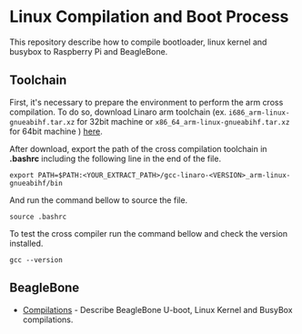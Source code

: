 # Linux Compilation and Boot Process
This repository describe how to compile bootloader, linux kernel and busybox to Raspberry Pi and BeagleBone.

## Toolchain
First, it's necessary to prepare the environment to perform the arm cross compilation. To do so, download Linaro arm toolchain (ex. ``i686_arm-linux-gnueabihf.tar.xz`` for 32bit machine or ``x86_64_arm-linux-gnueabihf.tar.xz`` for 64bit machine ) [here](https://releases.linaro.org/components/toolchain/binaries/latest-7/arm-linux-gnueabihf/).

After download, export the path of the cross compilation toolchain in **.bashrc** including the following line in the end of the file.
```
export PATH=$PATH:<YOUR_EXTRACT_PATH>/gcc-linaro-<VERSION>_arm-linux-gnueabihf/bin
```
And run the command bellow to source the file.
```
source .bashrc
```

To test the cross compiler run the command bellow and check the version installed.
```
gcc --version
```


## BeagleBone
- [Compilations](https://github.com/thalestas/boot-and-compile-process/blob/master/beaglebone/bb_compilations.md) - Describe BeagleBone U-boot, Linux Kernel and BusyBox compilations.
